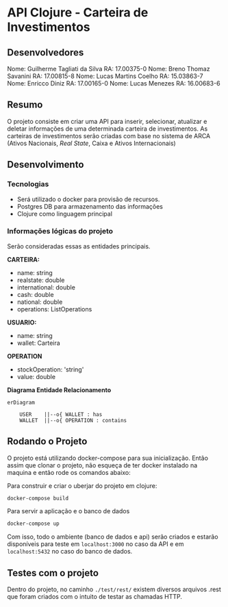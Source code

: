 # API Clojure - Carteira de Investimentos

## Desenvolvedores
Nome: Guilherme Tagliati da Silva       RA: 17.00375-0
Nome: Breno Thomaz Savanini             RA: 17.00815-8
Nome: Lucas Martins Coelho 	            RA: 15.03863-7
Nome: Enricco Diniz 		            RA: 17.00165-0
Nome: Lucas Menezes                     RA: 16.00683-6

## Resumo
O projeto consiste em criar uma API para inserir, selecionar, atualizar e deletar informações de uma determinada carteira de investimentos. As carteiras de investimentos serão criadas com base no sistema de ARCA (Ativos Nacionais, *Real State*,  Caixa e Ativos Internacionais)


## Desenvolvimento
### Tecnologias

- Será utilizado o docker para provisão de recursos. 
- Postgres DB para armazenamento das informações
- Clojure como linguagem principal

### Informações lógicas do projeto
Serão consideradas essas as entidades principais.

**CARTEIRA:**
- name: string
- realstate: double
- international: double
- cash: double
- national: double
- operations: ListOperations

**USUARIO:**
- name: string
- wallet: Carteira

**OPERATION**
- stockOperation: 'string'
- value: double

**Diagrama Entidade Relacionamento**

```mermaid
erDiagram

	USER 	||--o{ WALLET : has
	WALLET 	||--o{ OPERATION : contains

```

## Rodando o Projeto

O projeto está utilizando docker-compose para sua inicialização. Então assim que clonar o projeto, não esqueça de ter docker instalado na maquina e então rode os comandos abaixo:

Para construir e criar o uberjar do projeto em clojure:
```bash
docker-compose build
```

Para servir a aplicação e o banco de dados
```bash
docker-compose up
```

Com isso, todo o ambiente (banco de dados e api) serão criados e estarão disponíveis para teste em `localhost:3000` no caso da API e em `localhost:5432` no caso do banco de dados.

## Testes com o projeto

Dentro do projeto, no caminho `./test/rest/` existem diversos arquivos .rest que foram criados com o intuito de testar as chamadas HTTP. 